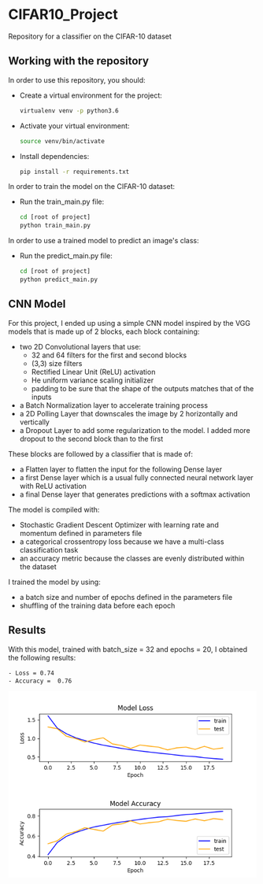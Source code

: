 # CIFAR10_Project
Repository for a classifier on the CIFAR-10 dataset

## Working with the repository

In order to use this repository, you should:

- Create a virtual environment for the project:
    ```bash
    virtualenv venv -p python3.6
    ```

- Activate your virtual environment:
    ```bash
    source venv/bin/activate
    ```

- Install dependencies:
    ```bash
    pip install -r requirements.txt
    ```

In order to train the model on the CIFAR-10 dataset:

- Run the train_main.py file:
    ```bash
    cd [root of project]
    python train_main.py
    ```

In order to use a trained model to predict an image's class:

- Run the predict_main.py file:
    ```bash
    cd [root of project]
    python predict_main.py
    ```

## CNN Model

For this project, I ended up using a simple CNN model inspired by the VGG models that is made up of 2 blocks, each block containing:
- two 2D Convolutional layers that use:
    * 32 and 64 filters for the first and second blocks
    * (3,3) size filters
    * Rectified Linear Unit (ReLU) activation
    * He uniform variance scaling initializer
    * padding to be sure that the shape of the outputs matches that of the inputs
- a Batch Normalization layer to accelerate training process
- a 2D Polling Layer that downscales the image by 2 horizontally and vertically
- a Dropout Layer to add some regularization to the model. I added more dropout to the second block than to the first

These blocks are followed by a classifier that is made of:
- a Flatten layer to flatten the input for the following Dense layer
- a first Dense layer which is a usual fully connected neural network layer with ReLU activation
- a final Dense layer that generates predictions with a softmax activation

The model is compiled with:
- Stochastic Gradient Descent Optimizer with learning rate and momentum defined in parameters file
- a categorical crossentropy loss because we have a multi-class classification task
- an accuracy metric because the classes are evenly distributed within the dataset

I trained the model by using:
- a batch size and number of epochs defined in the parameters file
- shuffling of the training data before each epoch

## Results

With this model, trained with batch_size = 32 and epochs = 20, I obtained the following results:

    - Loss = 0.74
    - Accuracy =  0.76

![](outputs/2_blocks_20_epochs_plots.png "Learning Curves")